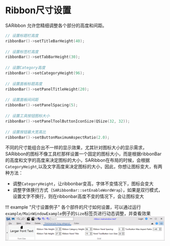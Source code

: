 # Ribbon尺寸设置

SARibbon 允许您精细调整各个部分的高度和间距。

```cpp
// 设置标题栏高度
ribbonBar()->setTitleBarHeight(40);

// 设置标签栏高度
ribbonBar()->setTabBarHeight(30);

// 设置Category高度
ribbonBar()->setCategoryHeight(96);

// 设置面板标题高度
ribbonBar()->setPanelTitleHeight(20);

// 设置面板间间距
ribbonBar()->setPanelSpacing(5);

// 设置工具按钮图标大小
ribbonBar()->setPanelToolButtonIconSize(QSize(32, 32));

// 设置按钮最大宽高比
ribbonBar()->setButtonMaximumAspectRatio(2.0);
```

不同的尺寸能组合出不一样的显示效果，尤其针对图标大小的显示需求，SARibbon的图标不像工具栏那样设置一个固定的图标大小，而是根据ribbonBar的高度和文字的高度来决定图标的大小，SARibbon在布局的时候，会根据`CategoryHeight`,以及文字高度来决定图标的大小，因此，你想让图标变大，有两种方法：

- 调整`CategoryHeight`，让ribbonbar变高，字体不变情况下，图标会变大
- 调整字体换行方式（`SARibbonBar::setEnableWordWrap`），如果是双行模式，设置文字不换行，则在ribbonbar高度不变的情况下，会让图标变大

!!! example "尺寸设置例子"
    各个部件的尺寸如何设置，可以通过运行`example/MainWindowExample`例子的`Size`标签页进行动态调整，并查看效果
    ![example-size](../../assets/pic/example-size.png)
